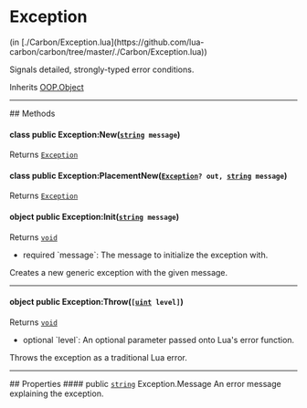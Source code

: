 <link href="../../style.css" rel="stylesheet" type="text/css"/>
<h1 class="class-title">Exception</h1>
<span class="file-link">(in [./Carbon/Exception.lua](https://github.com/lua-carbon/carbon/tree/master/./Carbon/Exception.lua))</span><br/>

Signals detailed, strongly-typed error conditions.

<span class="bold">Inherits <a href="Classes/OOP.Object">OOP.Object</a></span>

<hr />
## Methods
<h4 class="method-name"><span class="doc-scope doc-class">class</span> <span class="doc-visibility doc-public">public</span> Exception:New(<code><a href="Types#string">string</a> message</code>)</h4>
<p class="method-returns bold">Returns <code><a href="Classes/Exception">Exception</a></code></p><h4 class="method-name"><span class="doc-scope doc-class">class</span> <span class="doc-visibility doc-public">public</span> Exception:PlacementNew(<code><a href="Classes/Exception">Exception</a>? out, <a href="Types#string">string</a> message</code>)</h4>
<p class="method-returns bold">Returns <code><a href="Classes/Exception">Exception</a></code></p>
<h4 class="method-name"><span class="doc-scope doc-object">object</span> <span class="doc-visibility doc-public">public</span> Exception:Init(<code><a href="Types#string">string</a> message</code>)</h4>
<p class="method-returns bold">Returns <code><a href="Types#void">void</a></code></p>
<ul class="doc-arg-list">
<li><span class="doc-arg-level doc-required">required</span>  `message`: The message to initialize the exception with.</li>
</ul>

Creates a new generic exception with the given message.
<hr/>
<h4 class="method-name"><span class="doc-scope doc-object">object</span> <span class="doc-visibility doc-public">public</span> Exception:Throw(<code>[<a href="Types#uint">uint</a> level]</code>)</h4>
<p class="method-returns bold">Returns <code><a href="Types#void">void</a></code></p>
<ul class="doc-arg-list">
<li><span class="doc-arg-level doc-optional">optional</span>  `level`: An optional parameter passed onto Lua's error function.</li>
</ul>

Throws the exception as a traditional Lua error.

<hr />
## Properties
#### <span class="doc-visibility doc-public">public</span> <code><a href="Types#string">string</a></code> Exception.Message
An error message explaining the exception.